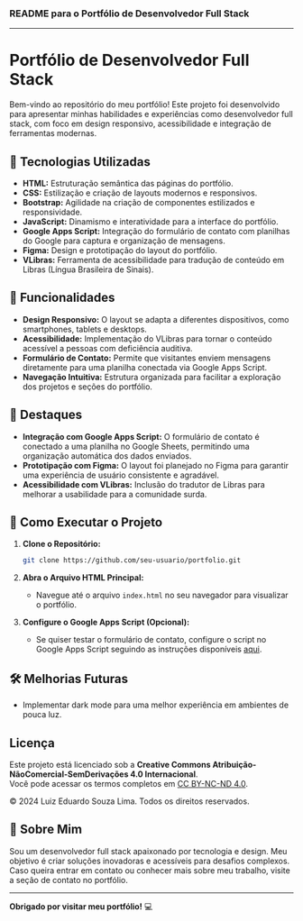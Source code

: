 ### README para o Portfólio de Desenvolvedor Full Stack

---

# Portfólio de Desenvolvedor Full Stack

Bem-vindo ao repositório do meu portfólio! Este projeto foi desenvolvido para apresentar minhas habilidades e experiências como desenvolvedor full stack, com foco em design responsivo, acessibilidade e integração de ferramentas modernas.

## 🔧 Tecnologias Utilizadas

- **HTML:** Estruturação semântica das páginas do portfólio.
- **CSS:** Estilização e criação de layouts modernos e responsivos.
- **Bootstrap:** Agilidade na criação de componentes estilizados e responsividade.
- **JavaScript:** Dinamismo e interatividade para a interface do portfólio.
- **Google Apps Script:** Integração do formulário de contato com planilhas do Google para captura e organização de mensagens.
- **Figma:** Design e prototipação do layout do portfólio.
- **VLibras:** Ferramenta de acessibilidade para tradução de conteúdo em Libras (Língua Brasileira de Sinais).

## 🌟 Funcionalidades

- **Design Responsivo:** O layout se adapta a diferentes dispositivos, como smartphones, tablets e desktops.
- **Acessibilidade:** Implementação do VLibras para tornar o conteúdo acessível a pessoas com deficiência auditiva.
- **Formulário de Contato:** Permite que visitantes enviem mensagens diretamente para uma planilha conectada via Google Apps Script.
- **Navegação Intuitiva:** Estrutura organizada para facilitar a exploração dos projetos e seções do portfólio.

## 🚀 Destaques

- **Integração com Google Apps Script:** O formulário de contato é conectado a uma planilha no Google Sheets, permitindo uma organização automática dos dados enviados.
- **Prototipação com Figma:** O layout foi planejado no Figma para garantir uma experiência de usuário consistente e agradável.
- **Acessibilidade com VLibras:** Inclusão do tradutor de Libras para melhorar a usabilidade para a comunidade surda.

## 🚧 Como Executar o Projeto

1. **Clone o Repositório:**
   ```bash
   git clone https://github.com/seu-usuario/portfolio.git
   ```

2. **Abra o Arquivo HTML Principal:**
   - Navegue até o arquivo `index.html` no seu navegador para visualizar o portfólio.

3. **Configure o Google Apps Script (Opcional):**
   - Se quiser testar o formulário de contato, configure o script no Google Apps Script seguindo as instruções disponíveis [aqui](https://developers.google.com/apps-script).

## 🛠️ Melhorias Futuras

- Implementar dark mode para uma melhor experiência em ambientes de pouca luz.

## Licença
Este projeto está licenciado sob a **Creative Commons Atribuição-NãoComercial-SemDerivações 4.0 Internacional**.  
Você pode acessar os termos completos em [CC BY-NC-ND 4.0](https://creativecommons.org/licenses/by-nc-nd/4.0/).  

© 2024 Luiz Eduardo Souza Lima. Todos os direitos reservados.


## 👤 Sobre Mim

Sou um desenvolvedor full stack apaixonado por tecnologia e design. Meu objetivo é criar soluções inovadoras e acessíveis para desafios complexos. Caso queira entrar em contato ou conhecer mais sobre meu trabalho, visite a seção de contato no portfólio.

---

**Obrigado por visitar meu portfólio!** 💻

